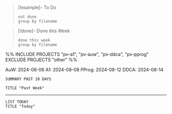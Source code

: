 
>[!example]- To Do
>```tasks
>not done
>group by filename
>```

>[!done]- Done this Week
>```tasks
>done this week
>group by filename
>```


%% INCLUDE PROJECTS "pv-a1", "pv-auw", "pv-ddca", "pv-pprog"
EXCLUDE PROJECTS "other" %%

<!--
other comment
-->



AuW:		2024-08-06
A1:			2024-08-08
PProg:		2024-08-12
DDCA: 	2024-08-14


```toggl
SUMMARY PAST 10 DAYS

TITLE "Past Week"
```
___

```toggl
LIST TODAY
TITLE "Today"
```


